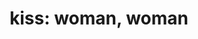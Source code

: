 ---
layout: people&body
title: "kiss: woman, woman"
emoji: kiss__woman_woman
permalink: 👩‍❤️‍💋‍👩.html
---